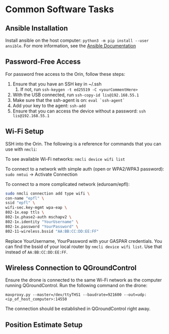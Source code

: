 # Common Software Tasks

## Ansible Installation 

Install ansible on the host computer: `python3 -m pip install --user ansible`. For more information, see the [Ansible Documentation](https://docs.ansible.com/ansible/latest/installation_guide/intro_installation.html#installing-and-upgrading-ansible-with-pip)

## Password-Free Access

For password free access to the Orin, follow these steps: 

1. Ensure that you have an SSH key in ~/.ssh
    1. If not, run `ssh-keygen -t ed25519 -C <yourCommentHere>`
2. With the USB connected, run `ssh-copy-id lis@192.168.55.1`
3. Make sure that the ssh-agent is on: ``eval `ssh-agent` `` 
4. Add your key to the agent: `ssh-add`
5. Ensure that you can access the device without a password: `ssh lis@192.168.55.1`


## Wi-Fi Setup

SSH into the Orin. The following is a reference for commands that you can use with `nmcli`: 

To see available Wi-Fi networks: `nmcli device wifi list`

To connect to a network with simple auth (open or WPA2/WPA3 password): `sudo nmtui` -> Activate Connection

To connect to a more complicated network (eduroam/epfl): 
```bash
sudo nmcli connection add type wifi \
con-name "epfl" \
ssid "epfl" \
wifi-sec.key-mgmt wpa-eap \
802-1x.eap ttls \
802-1x.phase2-auth mschapv2 \
802-1x.identity "YourUsername" \
802-1x.password "YourPassword" \
802-11-wireless.bssid "AA:BB:CC:DD:EE:FF"
```

Replace YourUsername, YourPassword with your GASPAR credentials. You can find the bssid of your local router by `nmcli device wifi list`. Use that instead of `AA:BB:CC:DD:EE:FF`.

## Wireless Connection to QGroundControl

Ensure the drone is connected to the same Wi-Fi network as the computer running QGroundControl. Run the following command on the drone: 

```
mavproxy.py --master=/dev/ttyTHS1 --baudrate=921600 --out=udp:<ip_of_host_computer>:14550
```

The connection should be established in QGroundControl right away.


## Position Estimate Setup

